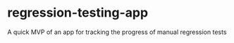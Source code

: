 # regression-testing-app
A quick MVP of an app for tracking the progress of manual regression tests
